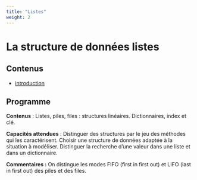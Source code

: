 ```yaml
---
title: "Listes"
weight: 2
---
```



# La structure de données listes

## Contenus

* [introduction](intro)

## Programme

**Contenus** : Listes, piles, files : structures linéaires. Dictionnaires,
index et clé.

**Capacités attendues** : Distinguer des structures par le jeu des méthodes
qui les caractérisent. Choisir une structure de données adaptée à la situation à
modéliser. Distinguer la recherche d’une valeur dans une liste et dans un
dictionnaire.

**Commentaires :** On distingue les modes FIFO (first in first out) et
LIFO (last in first out) des piles et des files.

